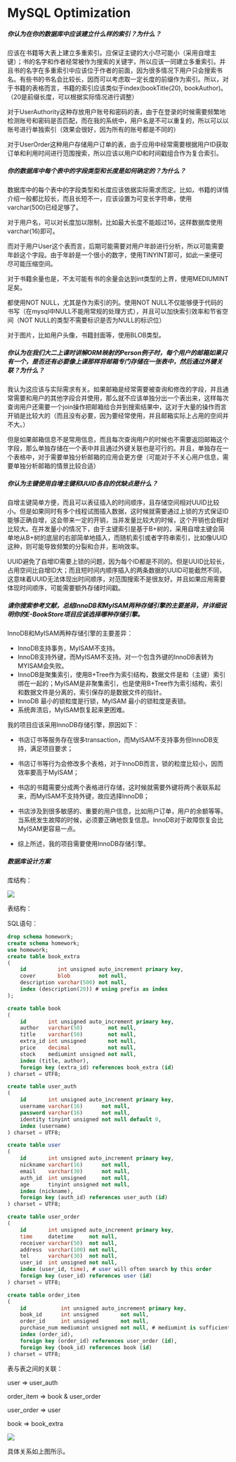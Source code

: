 # MySQL Optimization

##### 你认为在你的数据库中应该建立什么样的索引？为什么？

应该在书籍等大表上建立多重索引。应保证主键的大小尽可能小（采用自增主键）；书的名字和作者经常被作为搜索的关键字，所以应该一同建立多重索引。并且书的名字在多重索引中应该位于作者的前面，因为很多情况下用户只会搜索书名。有些书的书名会比较长，因而可以考虑取一定长度的前缀作为索引。所以，对于书籍的表格而言，书籍的索引应该类似于index(bookTitle(20), bookAuthor)。（20是前缀长度，可以根据实际情况进行调整）

对于UserAuthority这种存放用户账号和密码的表，由于在登录的时候需要频繁地检测账号和密码是否匹配，而在我的系统中，用户名是不可以重复的，所以可以以账号进行单独索引（效果会很好，因为所有的账号都是不同的）

对于UserOrder这种用户存储用户订单的表，由于应用中经常需要根据用户ID获取订单和利用时间进行范围搜索，所以应该以用户ID和时间戳组合作为复合索引。

##### 你的数据库中每个表中的字段类型和长度是如何确定的？为什么？

数据库中的每个表中的字段类型和长度应该依据实际需求而定。比如，书籍的详情介绍一般都比较长，而且长短不一，应该设置为可变长字符串，使用varchar(500)已经足够了。

对于用户名，可以对长度加以限制，比如最大长度不能超过16，这样数据库使用varchar(16)即可。

而对于用户User这个表而言，后期可能需要对用户年龄进行分析，所以可能需要年龄这个字段。由于年龄是一个很小的数字，使用TINYINT即可，如此一来便可尽可能压缩空间。

对于书籍余量也是，不太可能有书的余量会达到int类型的上界，使用MEDIUMINT足矣。

都使用NOT NULL，尤其是作为索引的列。使用NOT NULL不仅能够便于代码的书写（在mysql中NULL不能用常规的处理方式），并且可以加快索引效率和节省空间（NOT NULL的类型不需要标识是否为NULL的标识位）

对于图片，比如用户头像，书籍封面等，使用BLOB类型。

##### 你认为在我们大二上课时讲解ORM映射的Person例子时，每个用户的邮箱如果只有一个，是否还有必要像上课那样将邮箱专门存储在一张表中，然后通过外键关联？为什么？

我认为这应该与实际需求有关。如果邮箱是经常需要被查询和修改的字段，并且通常需要和用户的其他字段合并使用，那么就不应该单独分出一个表出来，这样每次查询用户还需要一个join操作把邮箱给合并到搜索结果中，这对于大量的操作而言开销是比较大的（而且没有必要，因为要经常使用，并且邮箱实际上占用的空间并不大。）

但是如果邮箱信息不是常用信息，而且每次查询用户的时候也不需要返回邮箱这个字段，那么单独存储在一个表中并且通过外键关联也是可行的。并且，单独存在一个表格中，对于需要单独分析邮箱的应用会更方便（可能对于不关心用户信息，需要单独分析邮箱的情景比较合适）

##### 你认为主键使用自增主键和UUID各自的优缺点是什么？

自增主键简单方便，而且可以表征插入的时间顺序，且存储空间相对UUID比较小。但是如果同时有多个线程试图插入数据，这时候就需要通过上锁的方式保证ID能够正确自增，这会带来一定的开销，当并发量比较大的时候，这个开销也会相对比较大。在并发量小的情况下，由于主键索引是基于B+树的，采用自增主键会简单地从B+树的底层的右部简单地插入，而随机索引或者字符串索引，比如像UUID这种，则可能导致频繁的分裂和合并，影响效率。

UUID避免了自增ID需要上锁的问题，因为每个ID都是不同的。但是UUID比较长，占用空间比自增ID大；而且短时间内顺序插入的两条数据的UUID可能截然不同，这意味着UUID无法体现出时间顺序，对范围搜索不是很友好。并且如果应用需要体现时间顺序，可能需要额外存储时间戳。

##### 请你搜索参考文献，总结InnoDB和MyISAM两种存储引擎的主要差异，并详细说明你的E-BookStore项目应该选择哪种存储引擎。

InnoDB和MyISAM两种存储引擎的主要差异：

+ InnoDB支持事务，MyISAM不支持。
+ InnoDB支持外键，而MyISAM不支持。对一个包含外键的InnoDB表转为MYISAM会失败。
+ InnoDB是聚集索引，使用B+Tree作为索引结构，数据文件是和（主键）索引绑在一起的；MyISAM是非聚集索引，也是使用B+Tree作为索引结构，索引和数据文件是分离的，索引保存的是数据文件的指针。
+ InnoDB 最小的锁粒度是行锁，MyISAM 最小的锁粒度是表锁。
+ 系统奔溃后，MyISAM恢复起来更困难。

我的项目应该采用InnoDB存储引擎，原因如下：

+ 书店订书等服务存在很多transaction，而MyISAM不支持事务但InnoDB支持，满足项目要求；
+ 书店订书等行为会修改多个表格，对于InnoDB而言，锁的粒度比较小，因而效率要高于MyISAM；
+ 书店的书籍需要分成两个表格进行存储，这时候就需要外键将两个表联系起来，而MyISAM不支持外键，故应选择InnoDB；

+ 书店涉及到很多敏感的、重要的用户信息，比如用户订单，用户的余额等等。当系统发生故障的时候，必须要正确地恢复信息。InnoDB对于故障恢复会比MyISAM更容易一点。
+ 综上所述，我的项目需要使用InnoDB存储引擎。

##### 数据库设计方案

库结构：

![](./img_1.png)

表结构：

SQL语句：

```sql
drop schema homework;
create schema homework;
use homework;
create table book_extra
(
    id          int unsigned auto_increment primary key,
    cover       blob         not null,
    description varchar(500) not null,
    index (description(20)) # using prefix as index
);

create table book
(
    id       int unsigned auto_increment primary key,
    author   varchar(50)        not null,
    title    varchar(50)        not null,
    extra_id int unsigned       not null,
    price    decimal            not null,
    stock    mediumint unsigned not null,
    index (title, author),
    foreign key (extra_id) references book_extra (id)
) charset = UTF8;

create table user_auth
(
    id       int unsigned auto_increment primary key,
    username varchar(16)      not null,
    password varchar(16)      not null,
    identity tinyint unsigned not null default 0,
    index (username)
) charset = UTF8;

create table user
(
    id       int unsigned auto_increment primary key,
    nickname varchar(16)      not null,
    email    varchar(30)      not null,
    auth_id  int unsigned     not null,
    age      tinyint unsigned not null,
    index (nickname),
    foreign key (auth_id) references user_auth (id)
) charset = UTF8;

create table user_order
(
    id       int unsigned auto_increment primary key,
    time     datetime     not null,
    receiver varchar(50)  not null,
    address  varchar(100) not null,
    tel      varchar(30)  not null,
    user_id  int unsigned not null,
    index (user_id, time), # user will often search by this order
    foreign key (user_id) references user (id)
) charset = UTF8;

create table order_item
(
    id           int unsigned auto_increment primary key,
    book_id      int unsigned       not null,
    order_id     int unsigned       not null,
    purchase_num mediumint unsigned not null, # mediumint is sufficient
    index (order_id),
    foreign key (order_id) references user_order (id),
    foreign key (book_id) references book (id)
) charset = UTF8;
```

表与表之间的关联：

user => user_auth

order_item => book & user_order

user_order => user

book => book_extra

![](./img_2.png)

具体关系如上图所示。